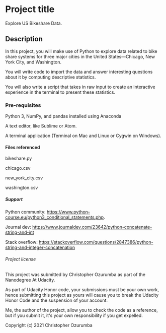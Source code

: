
# Project title

Explore US Bikeshare Data.


## Description

In this project, you will make use of Python to explore data related to bike share systems for three major cities in the United States—Chicago, New York City, and Washington.

You will write code to import the data and answer interesting questions about it by computing descriptive statistics.

You will also write a script that takes in raw input to create an interactive experience in the terminal to present these statistics.


### Pre-requisites

Python 3, NumPy, and pandas installed using Anaconda

A text editor, like Sublime or Atom.

A terminal application (Terminal on Mac and Linux or Cygwin on Windows).


#### Files referenced

bikeshare.py

chicago.csv

new_york_city.csv

washington.csv


##### Support

Python community: https://www.python-course.eu/python3_conditional_statements.php.

Journal dev: https://www.journaldev.com/23642/python-concatenate-string-and-int

Stack overflow: https://stackoverflow.com/questions/2847386/python-string-and-integer-concatenation


###### Project license

This project was submitted by Christopher Ozurumba as part of the Nanodegree At Udacity.

As part of Udacity Honor code, your submissions must be your own work, hence submitting this project as yours will cause you to break the Udacity Honor Code and the suspension of your account.

Me, the author of the project, allow you to check the code as a reference, but if you submit it, it's your own responsibility if you get expelled.

Copyright (c) 2021 Christopher Ozurumba
